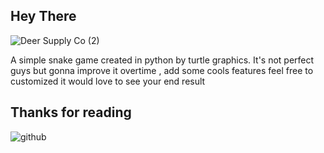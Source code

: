 ## Hey There
![Deer Supply Co  (2)](https://user-images.githubusercontent.com/65048014/87272896-39643700-c49d-11ea-9697-328275514100.png)

A simple snake game created in python by turtle graphics. It's not perfect guys but gonna improve it overtime , add some cools features feel free to customized it would love to see your end result 

## Thanks for reading


![github](https://user-images.githubusercontent.com/65048014/87272909-42550880-c49d-11ea-952b-52934390bd1f.gif)
